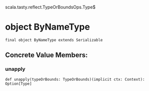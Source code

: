scala.tasty.reflect.TypeOrBoundsOps.Type$
# object ByNameType

<pre><code class="language-scala" >final object ByNameType extends Serializable</pre></code>
## Concrete Value Members:
### unapply
<pre><code class="language-scala" >def unapply(typeOrBounds: TypeOrBounds)(implicit ctx: Context): Option[Type]</pre></code>

